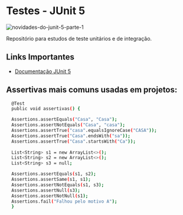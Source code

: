 
# Testes - JUnit 5

![novidades-do-junit-5-parte-1](https://github.com/tatiramoos/estudo-junit/assets/106891550/a03ec347-e09a-4f7a-b0f3-39d86b82eba8)


Repositório para estudos de teste unitários e de integração.


## Links Importantes

- [Documentação JUnit 5](https://junit.org/junit5/docs/current/user-guide/)


## Assertivas mais comuns usadas em projetos:


```bash
  @Test
  public void assertivas() {

  Assertions.assertEquals("Casa", "Casa");
  Assertions.assertNotEquals("Casa", "casa");
  Assertions.assertTrue("casa".equalsIgnoreCase("CASA"));
  Assertions.assertTrue("Casa".endsWith("sa"));
  Assertions.assertTrue("Casa".startsWith("Ca"));
  
  List<String> s1 = new ArrayList<>();
  List<String> s2 = new ArrayList<>();
  List<String> s3 = null;

  Assertions.assertEquals(s1, s2);
  Assertions.assertSame(s1, s1);
  Assertions.assertNotEquals(s1, s3);
  Assertions.assertNull(s3);
  Assertions.assertNotNull(s1);
  Assertions.fail("Falhou pelo motivo A");
  }
```
    